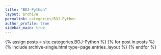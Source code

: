 ```yaml
---
title: "BOJ-Python"
layout: archive
permalink: categories/BOJ-Python
author_profile: true
sidebar_main: true
---
```



{% assign posts = site.categories.BOJ-Python %}
{% for post in posts %} {% include archive-single.html type=page.entries_layout %} {% endfor %}